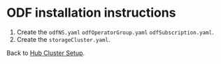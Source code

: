 # ODF installation instructions

1. Create the `odfNS.yaml` `odfOperatorGroup.yaml` `odfSubscription.yaml`.
2. Create the `storageCluster.yaml`.

Back to [Hub Cluster Setup](../../../../README.md).